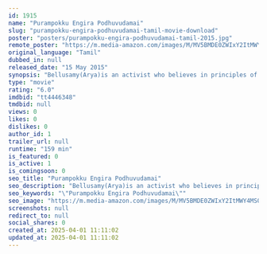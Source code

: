 ```yaml
---
id: 1915
name: "Purampokku Engira Podhuvudamai"
slug: "purampokku-engira-podhuvudamai-tamil-movie-download"
poster: "posters/purampokku-engira-podhuvudamai-tamil-2015.jpg"
remote_poster: "https://m.media-amazon.com/images/M/MV5BMDE0ZWIxY2ItMWY4MS00MWU3LTlkZjMtMWE1ZDY1OTQyNGM4XkEyXkFqcGdeQXVyMTEzNzg0Mjkx._V1_SX300.jpg"
original_language: "Tamil"
dubbed_in: null
released_date: "15 May 2015"
synopsis: "Bellusamy(Arya)is an activist who believes in principles of communism. What happens when you pull out all the stops to bring about a positive change in our society? You get framed and fall prey to the wrong side of justice."
type: "movie"
rating: "6.0"
imdbid: "tt4446348"
tmdbid: null
views: 0
likes: 0
dislikes: 0
author_id: 1
trailer_url: null
runtime: "159 min"
is_featured: 0
is_active: 1
is_comingsoon: 0
seo_title: "Purampokku Engira Podhuvudamai"
seo_description: "Bellusamy(Arya)is an activist who believes in principles of communism. What happens when you pull out all the stops to bring about a positive change in our society? You get framed and fall prey to the wrong side of justice."
seo_keywords: "\"Purampokku Engira Podhuvudamai\""
seo_image: "https://m.media-amazon.com/images/M/MV5BMDE0ZWIxY2ItMWY4MS00MWU3LTlkZjMtMWE1ZDY1OTQyNGM4XkEyXkFqcGdeQXVyMTEzNzg0Mjkx._V1_SX300.jpg"
screenshots: null
redirect_to: null
social_shares: 0
created_at: 2025-04-01 11:11:02
updated_at: 2025-04-01 11:11:02
---
```


